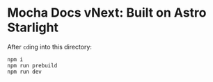 # Mocha Docs vNext: Built on Astro Starlight

After `cd`ing into this directory:

```shell
npm i
npm run prebuild
npm run dev
```
